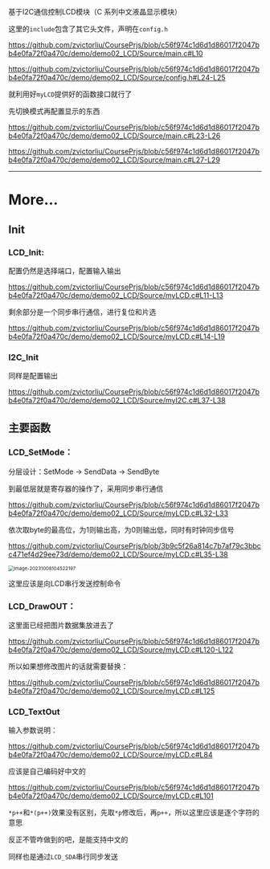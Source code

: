 基于I2C通信控制LCD模块（C 系列中文液晶显示模块）

这里的`include`包含了其它头文件，声明在`config.h`

https://github.com/zvictorliu/CoursePrjs/blob/c56f974c1d6d1d86017f2047bb4e0fa72f0a470c/demo/demo02_LCD/Source/main.c#L10

https://github.com/zvictorliu/CoursePrjs/blob/c56f974c1d6d1d86017f2047bb4e0fa72f0a470c/demo/demo02_LCD/Source/config.h#L24-L25

就利用好`myLCD`提供好的函数接口就行了

先切换模式再配置显示的东西

https://github.com/zvictorliu/CoursePrjs/blob/c56f974c1d6d1d86017f2047bb4e0fa72f0a470c/demo/demo02_LCD/Source/main.c#L23-L26

https://github.com/zvictorliu/CoursePrjs/blob/c56f974c1d6d1d86017f2047bb4e0fa72f0a470c/demo/demo02_LCD/Source/main.c#L27-L29



------



# More...

## Init

### LCD_Init:

配置仍然是选择端口，配置输入输出

https://github.com/zvictorliu/CoursePrjs/blob/c56f974c1d6d1d86017f2047bb4e0fa72f0a470c/demo/demo02_LCD/Source/myLCD.c#L11-L13

剩余部分是一个同步串行通信，进行复位和片选

https://github.com/zvictorliu/CoursePrjs/blob/c56f974c1d6d1d86017f2047bb4e0fa72f0a470c/demo/demo02_LCD/Source/myLCD.c#L14-L19

### I2C_Init

同样是配置输出

https://github.com/zvictorliu/CoursePrjs/blob/c56f974c1d6d1d86017f2047bb4e0fa72f0a470c/demo/demo02_LCD/Source/myI2C.c#L37-L38

## 主要函数

### LCD_SetMode：

分层设计：SetMode -> SendData -> SendByte

到最低层就是寄存器的操作了，采用同步串行通信

https://github.com/zvictorliu/CoursePrjs/blob/c56f974c1d6d1d86017f2047bb4e0fa72f0a470c/demo/demo02_LCD/Source/myLCD.c#L32-L33

依次取byte的最高位，为1则输出高，为0则输出低，同时有时钟同步信号

https://github.com/zvictorliu/CoursePrjs/blob/3b9c5f26a814c7b7af79c3bbcc471ef4d29ee73d/demo/demo02_LCD/Source/myLCD.c#L35-L38

<img src="https://cdn.jsdelivr.net/gh/zvictorliu/typoraPics@main/img/image-20231008104522197.png" alt="image-20231008104522197" style="zoom:67%;" />

这里应该是向LCD串行发送控制命令

### LCD_DrawOUT：

这里面已经把图片数据集放进去了

https://github.com/zvictorliu/CoursePrjs/blob/c56f974c1d6d1d86017f2047bb4e0fa72f0a470c/demo/demo02_LCD/Source/myLCD.c#L120-L122

所以如果想修改图片的话就需要替换：

https://github.com/zvictorliu/CoursePrjs/blob/c56f974c1d6d1d86017f2047bb4e0fa72f0a470c/demo/demo02_LCD/Source/myLCD.c#L125

### LCD_TextOut

输入参数说明：

https://github.com/zvictorliu/CoursePrjs/blob/c56f974c1d6d1d86017f2047bb4e0fa72f0a470c/demo/demo02_LCD/Source/myLCD.c#L84

应该是自己编码好中文的

https://github.com/zvictorliu/CoursePrjs/blob/c56f974c1d6d1d86017f2047bb4e0fa72f0a470c/demo/demo02_LCD/Source/myLCD.c#L101

`*p++`和`*(p++)`效果没有区别，先取`*p`修改后，再`p++`，所以这里应该是逐个字符的意思

反正不管咋做到的吧，是能支持中文的

同样也是通过`LCD_SDA`串行同步发送